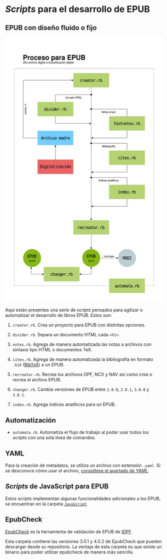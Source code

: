 # *Scripts* para el desarrollo de EPUB

## EPUB con diseño fluido o fijo

![Flujo de trabajo](flujo-de-trabajo.jpg)

Aquí están presentes una serie de *scripts*
pensados para agilizar o automatizar el desarrollo
de libros EPUB. Estos son:

1. `creator.rb`. Crea un proyecto para EPUB con 
distintas opciones.

2. `divider.rb`. Separa un documento HTML cada `<h1>`.

3. `notes.rb`. Agrega de manera automatizada
las notas a archivos con sintaxis tipo HTML o 
documentos TeX.

4. `cites.rb`. Agrega de manera automatizada la
bibliografía en formato `.bib`
([BibTeX](http://www.bibtex.org/)) a un EPUB.

5. `recreator.rb`. Recrea los archivos OPF, NCX y
NAV así como crea o recrea el archivo EPUB.

6. `changer.rb`. Cambia versiones de EPUB entre
`2.0.0`, `2.0.1`, `3.0.0` y `3.0.1`.

7. `index.rb`. Agrega índices analíticos para un
EPUB.

## Automatización

* `automata.rb`. Automatiza el flujo de trabajo al poder
usar todos los *scripts* con una sola línea de comandos.

## YAML

Para la creación de metadatos, se utiliza un archivo con extensión `.yaml`.
Si se desconoce cómo usar el archivo, [consúltese el apartado de YAML](https://github.com/NikaZhenya/pecas/tree/master/epub/others/yaml).

## *Scripts* de JavaScript para EPUB

Estos *scripts* implementan algunas funcionalidades
adicionales a los EPUB, se encuentran en la carpeta
[`JavaScript`](https://github.com/NikaZhenya/pecas/tree/master/epub/others/javascript).

## EpubCheck

[EpubCheck](https://github.com/IDPF/epubcheck) es la herramienta de 
validación de EPUB de [IDPF](http://idpf.org/).

Esta carpeta contiene las versiones 3.0.1 y 4.0.2 de EpubCheck que 
pueden descargar desde su repositorio. La ventaja de esta carpeta es
que existe un binario para poder utilizar epubcheck de manera más 
sencilla.
